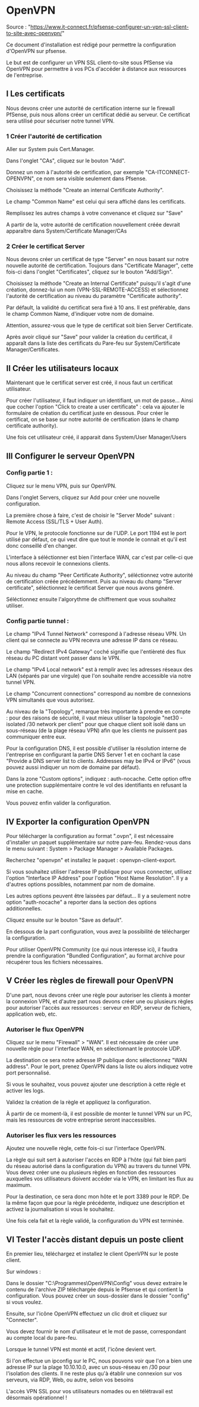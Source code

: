 # OpenVPN

Source : "https://www.it-connect.fr/pfsense-configurer-un-vpn-ssl-client-to-site-avec-openvpn/"

Ce document d'installation est rédigé pour permettre la configuration d'OpenVPN sur pfsense.

Le but est de configurer un VPN SSL client-to-site sous PfSense via OpenVPN pour permettre à vos PCs d'accéder à distance aux ressources de l'entreprise.

## I Les certificats

Nous devons créer une autorité de certification interne sur le firewall PfSense, puis nous allons créer un certificat dédié au serveur. Ce certificat sera utilisé pour sécuriser notre tunnel VPN.

### 1 Créer l'autorité de certification

Aller sur System puis Cert.Manager.

Dans l'onglet "CAs", cliquez sur le bouton "Add".

Donnez un nom à l'autorité de certification, par exemple "CA-ITCONNECT-OPENVPN", ce nom sera visible seulement dans Pfsense. 

Choisissez la méthode "Create an internal Certificate Authority".

Le champ "Common Name" est celui qui sera affiché dans les certificats.

Remplissez les autres champs à votre convenance et cliquez sur "Save"

A partir de la, votre autorité de certification nouvellement créée devrait apparaître dans System/Certificate Manager/CAs

### 2 Créer le certificat Server

Nous devons créer un certificat de type "Server" en nous basant sur notre nouvelle autorité de certification. Toujours dans "Certificate Manager", cette fois-ci dans l'onglet "Certificates", cliquez sur le bouton "Add/Sign".

Choisissez la méthode "Create an Internal Certificate" puisqu'il s'agit d'une création, donnez-lui un nom (VPN-SSL-REMOTE-ACCESS) et sélectionnez l'autorité de certification au niveau du paramètre "Certificate authority".

Par défault, la validité du certificat sera fixé à 10 ans. Il est préférable, dans le champ Common Name, d'indiquer votre nom de domaine.

Attention, assurez-vous que le type de certificat soit bien Server Certificate.

Après avoir cliqué sur "Save" pour valider la création du certificat, il apparaît dans la liste des certificats du Pare-feu sur System/Certificate Manager/Certificates.


## II Créer les utilisateurs locaux

Maintenant que le certificat server est créé, il nous faut un certificat utilisateur. 

Pour créer l'utilisateur, il faut indiquer un identifiant, un mot de passe... Ainsi que cocher l'option "Click to create a user certificate" : cela va ajouter le formulaire de création du certificat juste en dessous. Pour créer le certificat, on se base sur notre autorité de certification (dans le champ certificate authority).

Une fois cet utilisateur créé, il apparait dans System/User Manager/Users

## III Configurer le serveur OpenVPN


### Config partie 1 :

Cliquez sur le menu VPN, puis sur OpenVPN.

Dans l'onglet Servers, cliquez sur Add pour créer une nouvelle configuration.

La première chose à faire, c'est de choisir le "Server Mode" suivant : Remote Access (SSL/TLS + User Auth).

Pour le VPN, le protocole fonctionne sur de l'UDP. Le port 1194 est le port utilisé par défaut, ce qui veut dire que tout le monde le connait et qu'il est donc conseillé d'en changer.

L'interface à séléctionner est bien l'interface WAN, car c'est par celle-ci que nous allons recevoir le connexions clients.

Au niveau du champ "Peer Certificate Authority", séléctionnez votre autorité de certification créée précédemment.
Puis au niveau du champ "Server certificate", séléctionnez le certificat Server que nous avons généré.

Séléctionnez ensuite l'algorythme de chiffrement que vous souhaitez utiliser. 

### Config partie tunnel :

Le champ "IPv4 Tunnel Network" correspond à l'adresse réseau VPN. Un client qui se connecte au VPN recevra une adresse IP dans ce réseau. 

Le champ "Redirect IPv4 Gateway" coché signifie que l'entièreté des flux réseau du PC distant vont passer dans le VPN.

Le champ "IPv4 Local network" est à remplir avec les adresses réseaux des LAN (séparés par une virgule) que l'on souhaite rendre accessible via notre tunnel VPN. 

Le champ "Concurrent connections" correspond au nombre de connexions VPN simultanés que vous autorisez.

Au niveau de la "Topology", remarque très importante à prendre en compte : pour des raisons de sécurité, il vaut mieux utiliser la topologie "net30 - isolated /30 network per client" pour que chaque client soit isolé dans un sous-réseau (de la plage réseau VPN) afin que les clients ne puissent pas communiquer entre eux.

Pour la configuration DNS, il est possible d'utiliser la résolution interne de l'entreprise en configurant la partie DNS Server 1 et en cochant la case "Provide a DNS server list to clients. Addresses may be IPv4 or IPv6" (vous pouvez aussi indiquer un nom de domaine par défaut).

Dans la zone "Custom options", indiquez : auth-nocache. Cette option offre une protection supplémentaire contre le vol des identifiants en refusant la mise en cache.

Vous pouvez enfin valider la configuration.

## IV Exporter la configuration OpenVPN

Pour télécharger la configuration au format ".ovpn", il est nécessaire d'installer un paquet supplémentaire sur notre pare-feu. Rendez-vous dans le menu suivant : System > Package Manager > Available Packages.

Recherchez "openvpn" et installez le paquet : openvpn-client-export.

Si vous souhaitez utiliser l'adresse IP publique pour vous connecter, utilisez l'option "Interface IP Address" pour l'option "Host Name Resolution". Il y a d'autres options possibles, notamment par nom de domaine.

Les autres options peuvent être laissées par défaut... Il y a seulement notre option "auth-nocache" a reporter dans la section des options additionnelles.

Cliquez ensuite sur le bouton "Save as default".

En dessous de la part configuration, vous avez la possibilité de télécharger la configuration. 

Pour utiliser OpenVPN Community (ce qui nous interesse ici), il faudra prendre la configuration "Bundled Configuration", au format archive pour récupérer tous les fichiers nécessaires.

## V Créer les règles de firewall pour OpenVPN

D'une part, nous devons créer une règle pour autoriser les clients à monter la connexion VPN, et d'autre part nous devons créer une ou plusieurs règles pour autoriser l'accès aux ressources : serveur en RDP, serveur de fichiers, application web, etc.

### Autoriser le flux OpenVPN

Cliquez sur le menu "Firewall" > "WAN". Il est nécessaire de créer une nouvelle règle pour l'interface WAN, en sélectionnant le protocole UDP.

La destination ce sera notre adresse IP publique donc sélectionnez "WAN address". Pour le port, prenez OpenVPN dans la liste ou alors indiquez votre port personnalisé.

Si vous le souhaitez, vous pouvez ajouter une description à cette règle et activer les logs.

Validez la création de la règle et appliquez la configuration.

À partir de ce moment-là, il est possible de monter le tunnel VPN sur un PC, mais les ressources de votre entreprise seront inaccessibles.

### Autoriser les flux vers les ressources

Ajoutez une nouvelle règle, cette fois-ci sur l'interface OpenVPN. 

La règle qui suit sert à autoriser l'accès en RDP à l'hôte (qui fait bien parti du réseau autorisé dans la configuration du VPN) au travers du tunnel VPN. Vous devez créer une ou plusieurs règles en fonction des ressources auxquelles vos utilisateurs doivent accéder via le VPN, en limitant les flux au maximum.

Pour la destination, ce sera donc mon hôte et le port 3389 pour le RDP. De la même façon que pour la règle précédente, indiquez une description et activez la journalisation si vous le souhaitez.

Une fois cela fait et la règle validé, la configuration du VPN est terminée.

## VI Tester l'accès distant depuis un poste client

En premier lieu, téléchargez et installez le client OpenVPN sur le poste client.

Sur windows : 

Dans le dossier "C:\Programmes\OpenVPN\Config" vous devez extraire le contenu de l'archive ZIP téléchargée depuis le Pfsense et qui contient la configuration. Vous pouvez créer un sous-dossier dans le dossier "config" si vous voulez.

Ensuite, sur l'icône OpenVPN effectuez un clic droit et cliquez sur "Connecter".

Vous devez fournir le nom d'utilisateur et le mot de passe, correspondant au compte local du pare-feu.

Lorsque le tunnel VPN est monté et actif, l'icône devient vert.

Si l'on effectue un ipconfig sur le PC, nous pouvons voir que l'on a bien une adresse IP sur la plage 10.10.10.0, avec un sous-réseau en /30 pour l'isolation des clients.
Il ne reste plus qu'à établir une connexion sur vos serveurs, via RDP, Web, ou autre, selon vos besoins 

L'accès VPN SSL pour vos utilisateurs nomades ou en télétravail est désormais opérationnel ! 